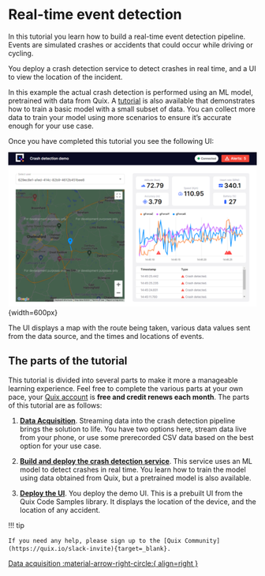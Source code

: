 # Real-time event detection

In this tutorial you learn how to build a real-time event detection pipeline. Events are simulated crashes or accidents that could occur while driving or cycling. 

You deploy a crash detection service to detect crashes in real time, and a UI to view the location of the incident.

In this example the actual crash detection is performed using an ML model, pretrained with data from Quix. A [tutorial](../train-and-deploy-ml/overview.md) is also available that demonstrates how to train a basic model with a small subset of data. You can collect more data to train your model using more scenarios to ensure it’s accurate enough for your use case.

Once you have completed this tutorial you see the following UI:

![Event detection UI](./images/ui.png){width=600px}

The UI displays a map with the route being taken, various data values sent from the data source, and the times and locations of events.

## The parts of the tutorial

This tutorial is divided into several parts to make it more a manageable learning experience. Feel free to complete the various parts at your own pace, your [Quix account](https://portal.platform.quix.io/self-sign-up) is **free and credit renews each month**. The parts of this tutorial are as follows:

1. [**Data Acquisition**](./data-acquisition.md). Streaming data into the crash detection pipeline brings the solution to life. You have two options here, stream data live from your phone, or use some prerecorded CSV data based on the best option for your use case.

2. [**Build and deploy the crash detection service**](./crash-detection.md). This service uses an ML model to detect crashes in real time. You learn how to train the model using data obtained from Quix, but a pretrained model is also available.

3. [**Deploy the UI**](./crash-detection-ui.md). You deploy the demo UI. This is a prebuilt UI from the Quix Code Samples library. It displays the location of the device, and the location of any accident.

!!! tip

	If you need any help, please sign up to the [Quix Community](https://quix.io/slack-invite){target=_blank}.

[Data acquisition :material-arrow-right-circle:{ align=right }](./data-acquisition.md)
